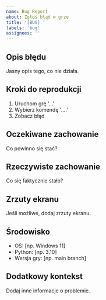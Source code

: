 ```yaml
---
name: Bug Report
about: Zgłoś błąd w grze
title: '[BUG] '
labels: 'bug'
assignees: ''
---
```


## Opis błędu
Jasny opis tego, co nie działa.

## Kroki do reprodukcji
1. Uruchom grę '...'
2. Wybierz komendę '....'
3. Zobacz błąd

## Oczekiwane zachowanie
Co powinno się stać?

## Rzeczywiste zachowanie
Co się faktycznie stało?

## Zrzuty ekranu
Jeśli możliwe, dodaj zrzuty ekranu.

## Środowisko
- OS: [np. Windows 11]
- Python: [np. 3.10]
- Wersja gry: [np. main branch]

## Dodatkowy kontekst
Dodaj inne informacje o problemie.